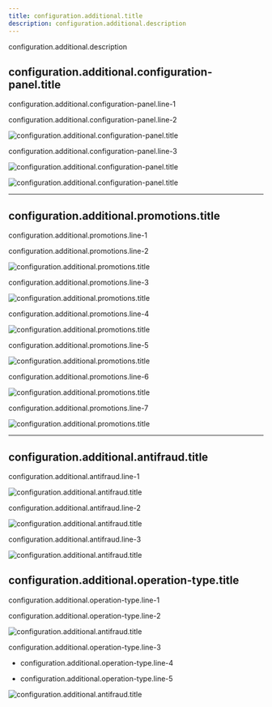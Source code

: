 ```yaml
---
title: configuration.additional.title
description: configuration.additional.description
---
```


configuration.additional.description

## configuration.additional.configuration-panel.title

configuration.additional.configuration-panel.line-1

configuration.additional.configuration-panel.line-2

![configuration.additional.configuration-panel.title](/images/additional/payway-tn-007.png)

configuration.additional.configuration-panel.line-3

![configuration.additional.configuration-panel.title](/images/additional/payway-tn-008.png)

![configuration.additional.configuration-panel.title](/images/additional/payway-tn-009.png)

---
      

## configuration.additional.promotions.title


configuration.additional.promotions.line-1

configuration.additional.promotions.line-2

![configuration.additional.promotions.title](/images/additional/payway-tn-010.png)

configuration.additional.promotions.line-3

![configuration.additional.promotions.title](/images/additional/payway-tn-011.png)

configuration.additional.promotions.line-4

![configuration.additional.promotions.title](/images/additional/payway-tn-012.png)

configuration.additional.promotions.line-5

![configuration.additional.promotions.title](/images/additional/payway-tn-013.png)

configuration.additional.promotions.line-6

![configuration.additional.promotions.title](/images/additional/payway-tn-014.png)

configuration.additional.promotions.line-7

![configuration.additional.promotions.title](/images/additional/payway-tn-015.png)


---

## configuration.additional.antifraud.title

configuration.additional.antifraud.line-1

![configuration.additional.antifraud.title](/images/additional/payway-tn-016.png)

configuration.additional.antifraud.line-2

![configuration.additional.antifraud.title](/images/additional/payway-tn-017.png)

configuration.additional.antifraud.line-3

![configuration.additional.antifraud.title](/images/additional/payway-tn-018.png)

## configuration.additional.operation-type.title

configuration.additional.operation-type.line-1

configuration.additional.operation-type.line-2

![configuration.additional.antifraud.title](/images/additional/payway-tn-cap-001.png)

configuration.additional.operation-type.line-3

* configuration.additional.operation-type.line-4

* configuration.additional.operation-type.line-5

![configuration.additional.antifraud.title](/images/additional/payway-tn-cap-002.png)

